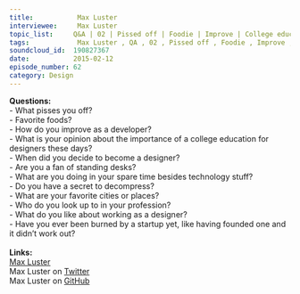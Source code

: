 ```yaml
--- 
title:           Max Luster 
interviewee:     Max Luster 
topic_list:     Q&A | 02 | Pissed off | Foodie | Improve | College education | Spare time | Decompress | Design “idols” | Startups
tags:            Max Luster , QA , 02 , Pissed off , Foodie , Improve , College education , Spare time , Decompress , Design “idols” , Startups
soundcloud_id:  190827367
date:           2015-02-12
episode_number: 62
category: Design
---
```


<p class="show_notes_display"><b>Questions:</b><br>- What pisses you off?<br>- Favorite foods?<br>- How do you improve as a developer?<br>- What is your opinion about the importance of a college education for designers these days?<br>- When did you decide to become a designer?<br>- Are you a fan of standing desks?<br>- What are you doing in your spare time besides technology stuff?<br>- Do you have a secret to decompress?<br>- What are your favorite cities or places?<br>- Who do you look up to in your profession?<br>- What do you like about working as a designer?<br>- Have you ever been burned by a startup yet, like having founded one and it didn’t work out?<br><br><b>Links:</b><br><a rel="nofollow" target="_blank" href="http://www.maxluster.com/">Max Luster</a><br>Max Luster on <a rel="nofollow" target="_blank" href="https://twitter.com/maxluster">Twitter</a><br>Max Luster on <a rel="nofollow" target="_blank" href="https://github.com/maxluster">GitHub</a></p>
